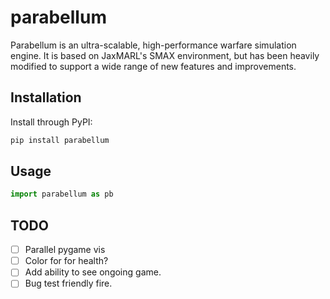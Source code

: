 # parabellum

Parabellum is an ultra-scalable, high-performance warfare simulation engine.
It is based on JaxMARL's SMAX environment, but has been heavily modified to
support a wide range of new features and improvements.

## Installation

Install through PyPI:

```bash
pip install parabellum
```

## Usage

```python
import parabellum as pb
```

## TODO

- [ ] Parallel pygame vis
- [ ] Color for for health?
- [ ] Add ability to see ongoing game.
- [ ] Bug test friendly fire.
